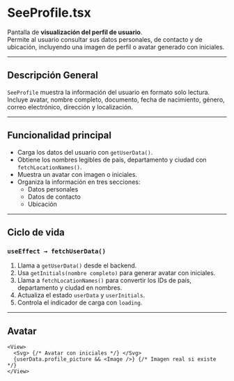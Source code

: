 # SeeProfile.tsx

Pantalla de **visualización del perfil de usuario**.  
Permite al usuario consultar sus datos personales, de contacto y de ubicación, incluyendo una imagen de perfil o avatar generado con iniciales.

---

## Descripción General

`SeeProfile` muestra la información del usuario en formato solo lectura.  
Incluye avatar, nombre completo, documento, fecha de nacimiento, género, correo electrónico, dirección y localización.

---

## Funcionalidad principal

- Carga los datos del usuario con `getUserData()`.
- Obtiene los nombres legibles de país, departamento y ciudad con `fetchLocationNames()`.
- Muestra un avatar con imagen o iniciales.
- Organiza la información en tres secciones:
  - Datos personales
  - Datos de contacto
  - Ubicación

---

## Ciclo de vida

### `useEffect → fetchUserData()`

1. Llama a `getUserData()` desde el backend.
2. Usa `getInitials(nombre completo)` para generar avatar con iniciales.
3. Llama a `fetchLocationNames()` para convertir los IDs de país, departamento y ciudad en nombres.
4. Actualiza el estado `userData` y `userInitials`.
5. Controla el indicador de carga con `loading`.

---

## Avatar

```tsx
<View>
  <Svg> {/* Avatar con iniciales */} </Svg>
  {userData.profile_picture && <Image />} {/* Imagen real si existe */}
</View>
```
